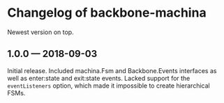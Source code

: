 # Changelog of backbone-machina

Newest version on top.


## 1.0.0 — 2018-09-03

Initial release. Included machina.Fsm and Backbone.Events interfaces as well as enter:state and exit:state events. Lacked support for the `eventListeners` option, which made it impossible to create hierarchical FSMs.
